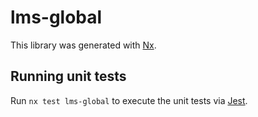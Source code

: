 # lms-global

This library was generated with [Nx](https://nx.dev).

## Running unit tests

Run `nx test lms-global` to execute the unit tests via [Jest](https://jestjs.io).

